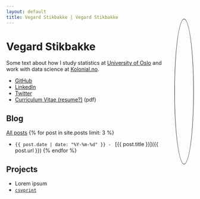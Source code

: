 ```yaml
---
layout: default
title: Vegard Stikbakke | Vegard Stikbakke
---
```


# Vegard Stikbakke
<img id="face" src="../assets/img/favicon.ico" align="right" style="width: 10%; border-radius: 50%; border: 1px solid; margin: -110px 0 0 2px;">


Some text about how I study statistics at [University of Oslo](http://google.com) and work with data science at [Kolonial.no](http://kolonial.no).

- [GitHub](https://github.com/vegarsti)
- [LinkedIn](https://no.linkedin.com/in/vegardstikbakke)
- [Twitter](https://twitter.com/vegardstikbakke)
- [Curriculum Vitae (resume?)](https://google.com) (pdf)

## Blog

[All posts](/blog.html)
{% for post in site.posts limit: 3 %}
- `{{ post.date | date: "%Y-%m-%d" }} - ` [{{ post.title }}]({{ post.url }}) {% endfor %}

## Projects

- Lorem ipsum
- [`csvprint`](http://github.com/vegarsti/csvprint)